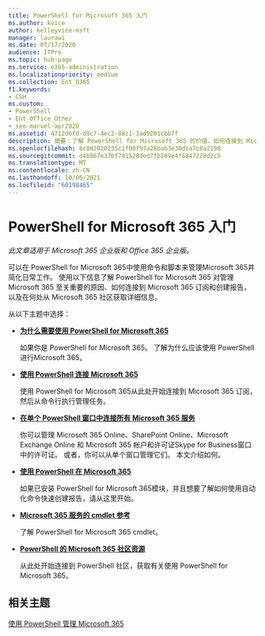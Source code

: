 ```yaml
---
title: PowerShell for Microsoft 365 入门
ms.author: kvice
author: kelleyvice-msft
manager: laurawi
ms.date: 07/17/2020
audience: ITPro
ms.topic: hub-page
ms.service: o365-administration
ms.localizationpriority: medium
ms.collection: Ent_O365
f1.keywords:
- CSH
ms.custom:
- PowerShell
- Ent_Office_Other
- seo-marvel-apr2020
ms.assetid: 4712d6fd-d9c7-4ec2-88c1-3ad9201cbb7f
description: 摘要：了解 PowerShell for Microsoft 365 的价值、如何连接到 Microsoft 365 租户以及获取帮助的地方。
ms.openlocfilehash: 8c0d2020235c1f00797a28bab3e30dca7c8a2198
ms.sourcegitcommit: d4b867e37bf741528ded7fb289e4f6847228d2c5
ms.translationtype: MT
ms.contentlocale: zh-CN
ms.lasthandoff: 10/06/2021
ms.locfileid: "60198465"
---
```

# <a name="get-started-with-powershell-for-microsoft-365"></a>PowerShell for Microsoft 365 入门

*此文章适用于 Microsoft 365 企业版和 Office 365 企业版。* 

可以在 PowerShell for Microsoft 365中使用命令和脚本来管理Microsoft 365并简化日常工作。 使用以下信息了解 PowerShell for Microsoft 365 对管理 Microsoft 365 至关重要的原因、如何连接到 Microsoft 365 订阅和创建报告，以及在何处从 Microsoft 365 社区获取详细信息。
  
从以下主题中选择：
  
- [**为什么需要使用 PowerShell for Microsoft 365**](why-you-need-to-use-microsoft-365-powershell.md)
    
    如果你是 PowerShell for Microsoft 365。 了解为什么应该使用 PowerShell 进行Microsoft 365。
    
- [**使用 PowerShell 连接 Microsoft 365**](connect-to-microsoft-365-powershell.md)
    
    使用 PowerShell for Microsoft 365从此处开始连接到 Microsoft 365 订阅，然后从命令行执行管理任务。
    
- [**在单个 PowerShell 窗口中连接所有 Microsoft 365 服务**](connect-to-all-microsoft-365-services-in-a-single-windows-powershell-window.md)
    
    你可以管理 Microsoft 365 Online、SharePoint Online、Microsoft Exchange Online 和 Microsoft 365 帐户和许可证Skype for Business窗口中的许可证。 或者，你可以从单个窗口管理它们。 本文介绍如何。
    
- [**使用 PowerShell 在 Microsoft 365**](use-windows-powershell-to-create-reports-in-microsoft-365.md)
    
    如果已安装 PowerShell for Microsoft 365模块，并且想要了解如何使用自动化命令快速创建报告，请从这里开始。
    
- [**Microsoft 365 服务的 cmdlet 参考**](cmdlet-references-for-microsoft-365-services.md)
    
    了解 PowerShell for Microsoft 365 cmdlet。
    
- [**PowerShell 的 Microsoft 365 社区资源**](microsoft-365-powershell-community-resources.md)
    
    从此处开始连接到 PowerShell 社区，获取有关使用 PowerShell for Microsoft 365。
    
## <a name="related-topics"></a>相关主题

[使用 PowerShell 管理 Microsoft 365](manage-microsoft-365-with-microsoft-365-powershell.md)
